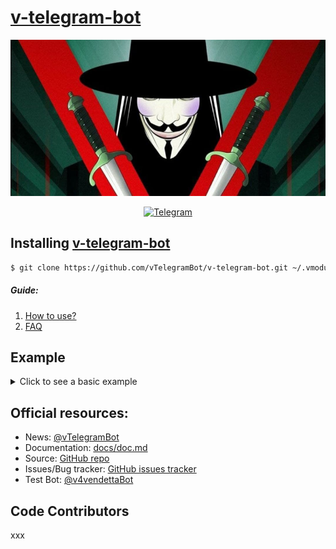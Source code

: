 # [v-telegram-bot](https://t.me/vTeIegramBot)
<div align="center">
	<img type="image/jpeg" width="850" height="250" src="./assets/img/background.jpg" alt="V for Vendetta"/>

[![Telegram][tg-img]][tg-url]
</div>

## Installing [v-telegram-bot](https://git-scm.com/downloads)
```sh
$ git clone https://github.com/vTelegramBot/v-telegram-bot.git ~/.vmodules/vTelegramBot/v_telegram_bot
```
<!-- Comming soon...
	You can install or upgrade v-telegram-bot with:
	```sh
	$ vpm install v-telegram-bot --upgrade
	```

	Or you can install from source with:
	```sh
	$ git clone https://github.com/vTelegramBot/v-telegram-bot.git
	$ cd v-telegram-bot
	$ v setup.v install
	```

	And:
	```v
	import telegram { ... }
	```
-->

##### Guide:
1. [How to use?](https://github.com/vTelegramBot/v-telegram-bot/wiki/How-to-use)
2. [FAQ](https://github.com/vTelegramBot/v-telegram-bot/wiki/FAQ)

## Example
<details>
	<summary>Click to see a basic example</summary>

```v
module main

import vTelegramBot.v_telegram_bot { Bot }

bot := Bot('TOKEN')


fn main(message: Message) {
    bot.send_message(message.chat.id, 'Hello, vTelegramBot!')
}
```
</details>

## Official resources:
- News: [@vTelegramBot](https://t.me/vTeIegramBot)
- Documentation: [docs/doc.md](https://github.com/vTelegramBot/v-telegram-bot/tree/master/docs/doc.md)
- Source: [GitHub repo](https://github.com/vTelegramBot/v-telegram-bot)
- Issues/Bug tracker: [GitHub issues tracker](https://github.com/vTelegramBot/v-telegram-bot/issues)
- Test Bot: [@v4vendettaBot](https://t.me/v4vendettaBot)

## Code Contributors
xxx

[tg-img]: https://img.shields.io/badge/-Telegram-111314?style=for-the-badge&logo=telegram&logoColor=28A9E0
[tg-url]: https://t.me/vTeIegramBot
